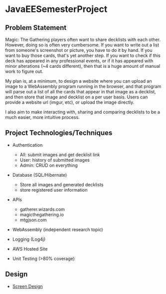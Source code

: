 # JavaEESemesterProject

## Problem Statement

Magic: The Gathering players often want to share 
decklists with each other. However, doing so is often
very cumbersome. If you want to write out a list from
someone's screenshot or picture, you have to do it by hand.
If you want to buy those cards, that's yet another step.
If you want to check if this deck has appeared in any professional events,
or if it has appeared with minor alterations (~4 cards different), then
that is a huge amount of manual work to figure out.

My plan is, at a minimum, to design a website where you can upload
an image to a WebAssembly program running in the browser, and that program will parse out
a list of all the cards that appear in that image as a decklist, and then
store that image and decklist on a per user basis. Users can provide
a website url (imgur, etc), or upload the image directly.

I also aim to make interacting with, sharing and comparing decklists to be
a much easier, more intuitive process. 


## Project Technologies/Techniques

* Authentication
  * All: submit images and get decklist link
  * User: history of submitted images
  * Admin: CRUD on everything
  
* Database (SQL/Hibernate)
  * Store all images and generated decklists
  * store registered user information

* APIs
  * gatherer.wizards.com
  * magicthegathering.io
  * mtgjson.com

* WebAssembly (independent research topic)

* Logging (Log4j)

* AWS Hosted Site

* Unit Testing (>80% coverage)

## Design

  * [Screen Design](DesignDocuments/Screens.md)